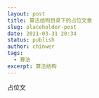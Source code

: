 ```yaml
---
layout: post
title: 算法结构目录下的占位文章
slug: placeholder-post
date: 2021-03-31 20:34
status: publish
author: chinwer
tags:
  - 算法
excerpt: 算法结构
---
```


占位文
